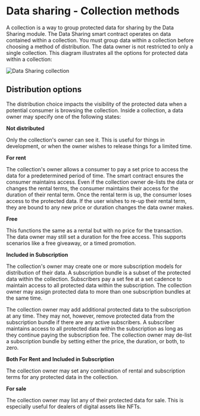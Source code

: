 # Data sharing - Collection methods

A collection is a way to group protected data for sharing by the Data Sharing
module. The Data Sharing smart contract operates on data contained within a
collection. You must group data within a collection before choosing a method of
distribution. The data owner is not restricted to only a single collection. This
diagram illustrates all the options for protected data within a collection:

![Data Sharing collection](inside-a-collection.png)

## Distribution options

The distribution choice impacts the visibility of the protected data when a
potential consumer is browsing the collection. Inside a collection, a data owner
may specify one of the following states:

**Not distributed**

Only the collection's owner can see it. This is useful for things in
development, or when the owner wishes to release things for a limited time.

**For rent**

The collection's owner allows a consumer to pay a set price to access the data
for a predetermined period of time. The smart contract ensures the consumer
maintains access. Even if the collection owner de-lists the data or changes the
rental terms, the consumer maintains their access for the duration of their
rental term. Once the rental term is up, the consumer loses access to the
protected data. If the user wishes to re-up their rental term, they are bound to
any new price or duration changes the data owner makes.

**Free**

This functions the same as a rental but with no price for the transaction. The
data owner may still set a duration for the free access. This supports scenarios
like a free giveaway, or a timed promotion.

**Included in Subscription**

The collection's owner may create one or more subscription models for
distribution of their data. A subscription bundle is a subset of the protected
data within the collection. Subscribers pay a set fee at a set cadence to
maintain access to all protected data within the subscription. The collection
owner may assign protected data to more than one subscription bundles at the
same time.

The collection owner may add additional protected data to the subscription at
any time. They may not, however, remove protected data from the subscription
bundle if there are any active subscribers. A subscriber maintains access to all
protected data within the subscription as long as they continue paying the
subscription fee. The collection owner may de-list a subscription bundle by
setting either the price, the duration, or both, to zero.

**Both For Rent and Included in Subscription**

The collection owner may set any combination of rental and subscription terms
for any protected data in the collection.

**For sale**

The collection owner may list any of their protected data for sale. This is
especially useful for dealers of digital assets like NFTs.

